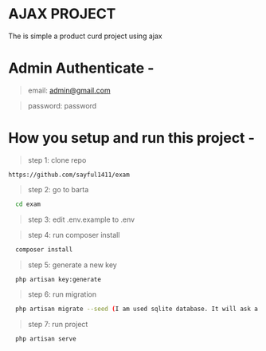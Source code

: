 
# AJAX PROJECT

The is simple a product curd project using ajax

# Admin Authenticate -

>    email: admin@gmail.com

>password: password

# How you setup and run this project -

> step 1: clone repo 

    https://github.com/sayful1411/exam

> step 2: go to barta

```bash
  cd exam
  ``` 
  
>  step 3: edit .env.example to .env
   
> step 4: run composer install

```bash
  composer install
  ``` 
  
  > step 5: generate a new key
  
```bash
  php artisan key:generate
  ``` 
  
    
  >  step 6: run migration 

```bash
  php artisan migrate --seed (I am used sqlite database. It will ask a prompt to create sqlite database)
  ``` 
  
  >  step 7: run project
  
```bash
  php artisan serve
  ```

